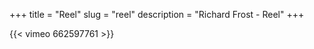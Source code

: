 +++
title = "Reel"
slug = "reel"
description = "Richard Frost - Reel"
+++

{{< vimeo 662597761 >}}
<!-- {{< video-embed url="RF_Reel_2022_1080p.mp4" poster="RF_Reel_2022_Poster.jpg" >}} -->
